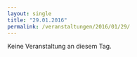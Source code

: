 ```yaml
---
layout: single
title: "29.01.2016"
permalink: /veranstaltungen/2016/01/29/
---
```


Keine Veranstaltung an diesem Tag.
